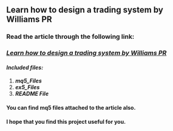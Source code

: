 ## Learn how to design a trading system by Williams PR
### Read the article through the following link:
### ***[Learn how to design a trading system by Williams PR](https://www.mql5.com/en/articles/11142)***
#### ***Included files:***
1. ***mq5_Files***
2. ***ex5_Files***
3. ***README File***
#### You can find mq5 files attached to the article also.

#### I hope that you find this project useful for you.